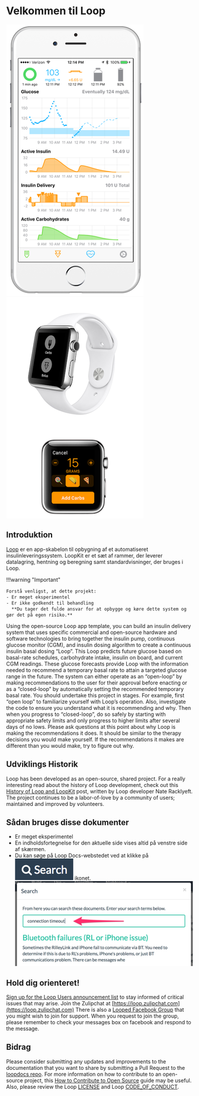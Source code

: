 # Velkommen til Loop

![img/phones.png](img/phones.png) ![img/phones.png](img/watch.png)

## Introduktion

[Loop](https://github.com/LoopKit/Loop) er en app-skabelon til opbygning af et automatiseret insulinleveringssystem.   LoopKit er et sæt af rammer, der leverer datalagring, hentning og beregning samt standardvisninger, der bruges i Loop.

!!!warning "Important"

    Forstå venligst, at dette projekt:
    - Er meget eksperimentel
    - Er ikke godkendt til behandling
      **Du tager det fulde ansvar for at opbygge og køre dette system og gør det på egen risiko.**

Using the open-source Loop app template, you can build an insulin delivery system that uses specific commercial and open-source hardware and software technologies to bring together the insulin pump, continuous glucose monitor (CGM), and insulin dosing algorithm to create a continuous insulin basal dosing “Loop”.  This Loop predicts future glucose based on basal-rate schedules, carbohydrate intake, insulin on board, and current CGM readings.  These glucose forecasts provide Loop with the information needed to recommend a temporary basal rate to attain a targeted glucose range in the future.  The system can either operate as an “open-loop” by making recommendations to the user for their approval before enacting or as a “closed-loop” by automatically setting the recommended temporary basal rate. You should undertake this project in stages. For example, first “open loop” to familiarize yourself with Loop’s operation. Also, investigate the code to ensure you understand what it is recommending and why. Then when you progress to “closed-loop”, do so safely by starting with appropriate safety limits and only progress to higher limits after several days of no lows. Please ask questions at this point about why Loop is making the recommendations it does.  It should be similar to the therapy decisions you would make yourself.  If the recommendations it makes are different than you would make, try to figure out why.

## Udviklings Historik

Loop has been developed as an open-source, shared project.  For a really interesting read about the history of Loop development, check out this [History of Loop and LoopKit](https://medium.com/@loudnate/the-history-of-loop-and-loopkit-59b3caf13805) post, written by Loop developer Nate Racklyeft.  The project continues to be a labor-of-love by a community of users; maintained and improved by volunteers.

## Sådan bruges disse dokumenter

* Er meget eksperimentel
* En indholdsfortegnelse for den aktuelle side vises altid på venstre side af skærmen.
* Du kan søge på Loop Docs-webstedet ved at klikke på ![img/search_icon.png](img/search_icon.png) ikonet. ![img/search_example.png](img/search_example.png)

## Hold dig orienteret!

[Sign up for the Loop Users announcement list](https://groups.google.com/forum/#!forum/loop-ios-users) to stay informed of critical issues that may arise. Join the Zulipchat at [https://loop.zulipchat.com](https://loop.zulipchat.com) There is also a [Looped Facebook Group](https://www.facebook.com/groups/TheLoopedGroup/?fref=nf) that you might wish to join for support.  When you request to join the group, please remember to check your messages box on facebook and respond to the message.

## Bidrag

Please consider submitting any updates and improvements to the documentation that you want to share by submitting a Pull Request to the [loopdocs repo](https://github.com/LoopKit/loopdocs). For more information on how to contribute to an open-source project, this [How to Contribute to Open Source](https://opensource.guide/how-to-contribute/) guide may be useful. Also, please review the Loop [LICENSE](https://github.com/LoopKit/Loop/blob/master/LICENSE.md) and Loop [CODE_OF_CONDUCT](https://github.com/LoopKit/Loop/blob/master/CODE_OF_CONDUCT.md).

